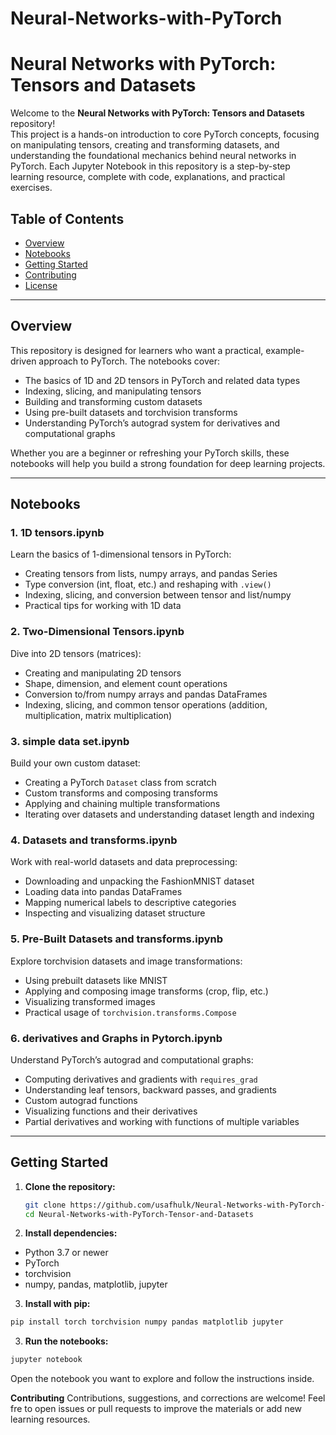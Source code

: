 # Neural-Networks-with-PyTorch

# Neural Networks with PyTorch: Tensors and Datasets

Welcome to the **Neural Networks with PyTorch: Tensors and Datasets** repository!  
This project is a hands-on introduction to core PyTorch concepts, focusing on manipulating tensors, creating and transforming datasets, and understanding the foundational mechanics behind neural networks in PyTorch. Each Jupyter Notebook in this repository is a step-by-step learning resource, complete with code, explanations, and practical exercises.

## Table of Contents

- [Overview](#overview)
- [Notebooks](#notebooks)
- [Getting Started](#getting-started)
- [Contributing](#contributing)
- [License](#license)

---

## Overview

This repository is designed for learners who want a practical, example-driven approach to PyTorch. The notebooks cover:

- The basics of 1D and 2D tensors in PyTorch and related data types
- Indexing, slicing, and manipulating tensors
- Building and transforming custom datasets
- Using pre-built datasets and torchvision transforms
- Understanding PyTorch’s autograd system for derivatives and computational graphs

Whether you are a beginner or refreshing your PyTorch skills, these notebooks will help you build a strong foundation for deep learning projects.

---

## Notebooks

### 1. **1D tensors.ipynb**
Learn the basics of 1-dimensional tensors in PyTorch:
- Creating tensors from lists, numpy arrays, and pandas Series
- Type conversion (int, float, etc.) and reshaping with `.view()`
- Indexing, slicing, and conversion between tensor and list/numpy
- Practical tips for working with 1D data

### 2. **Two-Dimensional Tensors.ipynb**
Dive into 2D tensors (matrices):
- Creating and manipulating 2D tensors
- Shape, dimension, and element count operations
- Conversion to/from numpy arrays and pandas DataFrames
- Indexing, slicing, and common tensor operations (addition, multiplication, matrix multiplication)

### 3. **simple data set.ipynb**
Build your own custom dataset:
- Creating a PyTorch `Dataset` class from scratch
- Custom transforms and composing transforms
- Applying and chaining multiple transformations
- Iterating over datasets and understanding dataset length and indexing

### 4. **Datasets and transforms.ipynb**
Work with real-world datasets and data preprocessing:
- Downloading and unpacking the FashionMNIST dataset
- Loading data into pandas DataFrames
- Mapping numerical labels to descriptive categories
- Inspecting and visualizing dataset structure

### 5. **Pre-Built Datasets and transforms.ipynb**
Explore torchvision datasets and image transformations:
- Using prebuilt datasets like MNIST
- Applying and composing image transforms (crop, flip, etc.)
- Visualizing transformed images
- Practical usage of `torchvision.transforms.Compose`

### 6. **derivatives and Graphs in Pytorch.ipynb**
Understand PyTorch’s autograd and computational graphs:
- Computing derivatives and gradients with `requires_grad`
- Understanding leaf tensors, backward passes, and gradients
- Custom autograd functions
- Visualizing functions and their derivatives
- Partial derivatives and working with functions of multiple variables

---

## Getting Started

1. **Clone the repository:**
   ```bash
   git clone https://github.com/usafhulk/Neural-Networks-with-PyTorch-Tensor-and-Datasets.git
   cd Neural-Networks-with-PyTorch-Tensor-and-Datasets
2. **Install dependencies:**

- Python 3.7 or newer
- PyTorch
- torchvision
- numpy, pandas, matplotlib, jupyter
3. **Install with pip:**

```bash
pip install torch torchvision numpy pandas matplotlib jupyter
```
3. **Run the notebooks:**

```bash
jupyter notebook
```
Open the notebook you want to explore and follow the instructions inside.

**Contributing**
Contributions, suggestions, and corrections are welcome!
Feel fre to open issues or pull requests to improve the materials or add new learning resources.


